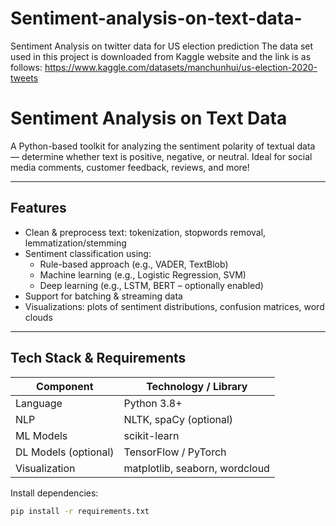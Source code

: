 # Sentiment-analysis-on-text-data-
Sentiment Analysis on twitter data for US election prediction
The data set used in this project is downloaded from Kaggle website and the link is as follows:
https://www.kaggle.com/datasets/manchunhui/us-election-2020-tweets


# Sentiment Analysis on Text Data 

A Python-based toolkit for analyzing the sentiment polarity of textual data — determine whether text is positive, negative, or neutral. Ideal for social media comments, customer feedback, reviews, and more!

---

## Features

- Clean & preprocess text: tokenization, stopwords removal, lemmatization/stemming  
- Sentiment classification using:
  - Rule-based approach (e.g., VADER, TextBlob)
  - Machine learning (e.g., Logistic Regression, SVM)
  - Deep learning (e.g., LSTM, BERT – optionally enabled)  
- Support for batching & streaming data  
- Visualizations: plots of sentiment distributions, confusion matrices, word clouds  

---

##  Tech Stack & Requirements

| Component         | Technology / Library        |
|------------------|-----------------------------|
| Language         | Python 3.8+                 |
| NLP              | NLTK, spaCy (optional)      |
| ML Models        | scikit-learn                |
| DL Models (optional)| TensorFlow / PyTorch    |
| Visualization    | matplotlib, seaborn, wordcloud |

Install dependencies:
```bash
pip install -r requirements.txt

